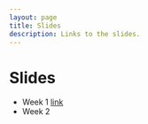 ```yaml
---
layout: page
title: Slides
description: Links to the slides.
---
```


# Slides

* Week 1 [link](./assets/slides/Session_1.html)
* Week 2
